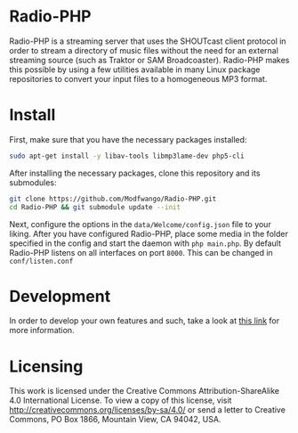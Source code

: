 Radio-PHP
=========

Radio-PHP is a streaming server that uses the SHOUTcast client protocol in order
to stream a directory of music files without the need for an external streaming
source (such as Traktor or SAM Broadcoaster).  Radio-PHP makes this possible by
using a few utilities available in many Linux package repositories to convert
your input files to a homogeneous MP3 format.

Install
=======

First, make sure that you have the necessary packages installed:
```sh
sudo apt-get install -y libav-tools libmp3lame-dev php5-cli
```

After installing the necessary packages, clone this repository and its
submodules:
```sh
git clone https://github.com/Modfwango/Radio-PHP.git
cd Radio-PHP && git submodule update --init
```

Next, configure the options in the `data/Welcome/config.json` file to your
liking. After you have configured Radio-PHP, place some media in the folder
specified in the config and start the daemon with `php main.php`. By default
Radio-PHP listens on all interfaces on port `8000`. This can be changed in
`conf/listen.conf`

Development
===========

In order to develop your own features and such, take a look at
[this link](http://modfwango.com/Modfwango/blob/master/docs/README.md) for more
information.

Licensing
=========

This work is licensed under the Creative Commons Attribution-ShareAlike 4.0
International License. To view a copy of this license, visit
http://creativecommons.org/licenses/by-sa/4.0/ or send a letter to Creative
Commons, PO Box 1866, Mountain View, CA 94042, USA.
